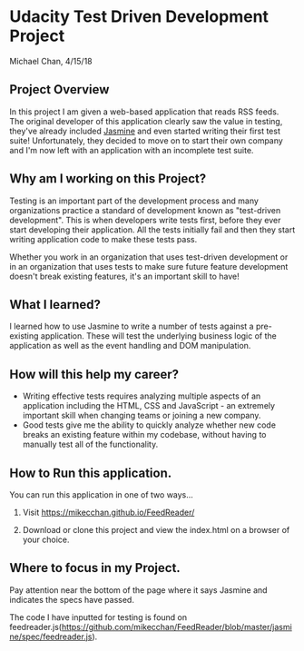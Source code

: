 # Udacity Test Driven Development Project
Michael Chan, 4/15/18

## Project Overview

In this project I am given a web-based application that reads RSS feeds. The original developer of this application clearly saw the value in testing, they've already included [Jasmine](http://jasmine.github.io/) and even started writing their first test suite! Unfortunately, they decided to move on to start their own company and I'm now left with an application with an incomplete test suite.


## Why am I working on this Project?

Testing is an important part of the development process and many organizations practice a standard of development known as "test-driven development". This is when developers write tests first, before they ever start developing their application. All the tests initially fail and then they start writing application code to make these tests pass.

Whether you work in an organization that uses test-driven development or in an organization that uses tests to make sure future feature development doesn't break existing features, it's an important skill to have!


## What I learned?

I learned how to use Jasmine to write a number of tests against a pre-existing application. These will test the underlying business logic of the application as well as the event handling and DOM manipulation.


## How will this help my career?

* Writing effective tests requires analyzing multiple aspects of an application including the HTML, CSS and JavaScript - an extremely important skill when changing teams or joining a new company.
* Good tests give me the ability to quickly analyze whether new code breaks an existing feature within my codebase, without having to manually test all of the functionality.


## How to Run this application.

You can run this application in one of two ways...

1. Visit https://mikecchan.github.io/FeedReader/

2. Download or clone this project and view the index.html on a browser of your choice.

## Where to focus in my Project.

Pay attention near the bottom of the page where it says Jasmine and indicates the specs have passed.

The code I have inputted for testing is found on feedreader.js(https://github.com/mikecchan/FeedReader/blob/master/jasmine/spec/feedreader.js).
